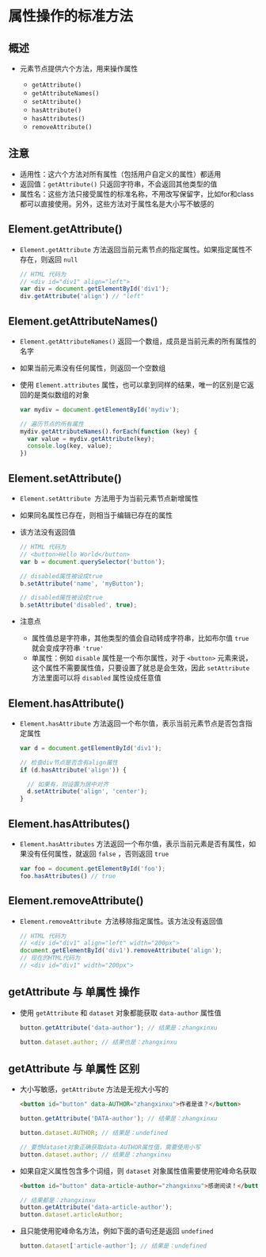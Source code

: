 # 属性操作的标准方法

## 概述

+ 元素节点提供六个方法，用来操作属性

  + `getAttribute()`
  + `getAttributeNames()`
  + `setAttribute()`
  + `hasAttribute()`
  + `hasAttributes()`
  + `removeAttribute()`

## 注意

+ 适用性：这六个方法对所有属性（包括用户自定义的属性）都适用
+ 返回值：`getAttribute()` 只返回字符串，不会返回其他类型的值
+ 属性名：这些方法只接受属性的标准名称，不用改写保留字，比如for和class都可以直接使用。另外，这些方法对于属性名是大小写不敏感的

## Element.getAttribute()

+ `Element.getAttribute` 方法返回当前元素节点的指定属性。如果指定属性不存在，则返回 `null`

  ```js
  // HTML 代码为
  // <div id="div1" align="left">
  var div = document.getElementById('div1');
  div.getAttribute('align') // "left"
  ```

## Element.getAttributeNames()

+ `Element.getAttributeNames()` 返回一个数组，成员是当前元素的所有属性的名字
+ 如果当前元素没有任何属性，则返回一个空数组
+ 使用 `Element.attributes` 属性，也可以拿到同样的结果，唯一的区别是它返回的是类似数组的对象

  ```js
  var mydiv = document.getElementById('mydiv');

  // 遍历节点的所有属性
  mydiv.getAttributeNames().forEach(function (key) {
    var value = mydiv.getAttribute(key);
    console.log(key, value);
  })
  ```

## Element.setAttribute()

+ `Element.setAttribute `方法用于为当前元素节点新增属性
+ 如果同名属性已存在，则相当于编辑已存在的属性
+ 该方法没有返回值

  ```js
  // HTML 代码为
  // <button>Hello World</button>
  var b = document.querySelector('button');

  // disabled属性被设成true
  b.setAttribute('name', 'myButton');

  // disabled属性被设成true
  b.setAttribute('disabled', true);
  ```

+ 注意点

  + 属性值总是字符串，其他类型的值会自动转成字符串，比如布尔值 `true` 就会变成字符串 `'true'`
  + 单属性：例如 `disable` 属性是一个布尔属性，对于 `<button>` 元素来说，这个属性不需要属性值，只要设置了就总是会生效，因此 `setAttribute` 方法里面可以将 `disabled` 属性设成任意值

## Element.hasAttribute()

+ `Element.hasAttribute` 方法返回一个布尔值，表示当前元素节点是否包含指定属性

  ```js
  var d = document.getElementById('div1');

  // 检查div节点是否含有align属性
  if (d.hasAttribute('align')) {

    // 如果有，则设置为居中对齐
    d.setAttribute('align', 'center');
  }
  ```

## Element.hasAttributes()

+ `Element.hasAttributes` 方法返回一个布尔值，表示当前元素是否有属性，如果没有任何属性，就返回 `false` ，否则返回 `true`

  ```js
  var foo = document.getElementById('foo');
  foo.hasAttributes() // true
  ```

## Element.removeAttribute()

+ `Element.removeAttribute `方法移除指定属性。该方法没有返回值

  ```js
  // HTML 代码为
  // <div id="div1" align="left" width="200px">
  document.getElementById('div1').removeAttribute('align');
  // 现在的HTML代码为
  // <div id="div1" width="200px">
  ```

## getAttribute 与 单属性 操作

+ 使用 `getAttribute` 和 `dataset` 对象都能获取 `data-author` 属性值

  ```js
  button.getAttribute('data-author'); // 结果是：zhangxinxu
  ```

  ```js
  button.dataset.author; // 结果也是：zhangxinxu
  ```

## getAttribute 与 单属性 区别

+ 大小写敏感，`getAttribute` 方法是无视大小写的

  ```html
  <button id="button" data-AUTHOR="zhangxinxu">作者是谁？</button>
  ```

  ```js
  button.getAttribute('DATA-author'); // 结果是：zhangxinxu
  ```

  ```js
  button.dataset.AUTHOR; // 结果是：undefined

  // 要想dataset对象正确获取data-AUTHOR属性值，需要使用小写
  button.dataset.author; // 结果是：zhangxinxu
  ```

+ 如果自定义属性包含多个词组，则 `dataset` 对象属性值需要使用驼峰命名获取

  ```html
  <button id="button" data-article-author="zhangxinxu">感谢阅读！</button>
  ```

  ```js
  // 结果都是：zhangxinxu
  button.getAttribute('data-article-author');
  button.dataset.articleAuthor;
  ```

+ 且只能使用驼峰命名方法，例如下面的语句还是返回 `undefined`

  ```js
  button.dataset['article-author']; // 结果是：undefined
  ```
